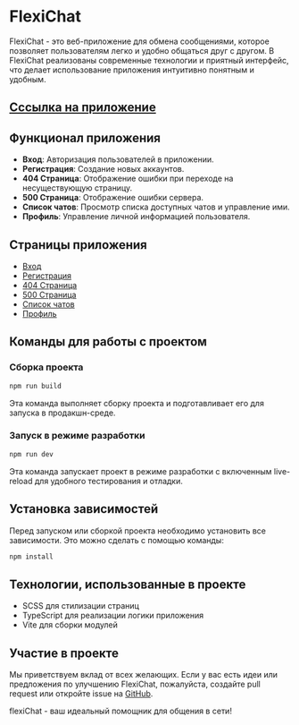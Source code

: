 # FlexiChat

FlexiChat - это веб-приложение для обмена сообщениями, которое позволяет пользователям легко и удобно общаться друг с другом. В FlexiChat реализованы современные технологии и приятный интерфейс, что делает использование приложения интуитивно понятным и удобным.

## [Сссылка на приложение](https://flexichat.netlify.app/)

## Функционал приложения

- **Вход**: Авторизация пользователей в приложении.
- **Регистрация**: Создание новых аккаунтов.
- **404 Страница**: Отображение ошибки при переходе на несуществующую страницу.
- **500 Страница**: Отображение ошибки сервера.
- **Список чатов**: Просмотр списка доступных чатов и управление ими.
- **Профиль**: Управление личной информацией пользователя.

## Страницы приложения

- [Вход](./login.html)
- [Регистрация](./register.html)
- [404 Страница](./404.html)
- [500 Страница](./500.html)
- [Список чатов](./chats.html)
- [Профиль](./profile.html)

## Команды для работы с проектом

### Сборка проекта

```sh
npm run build
```

Эта команда выполняет сборку проекта и подготавливает его для запуска в продакшн-среде.

### Запуск в режиме разработки

```sh
npm run dev
```

Эта команда запускает проект в режиме разработки с включенным live-reload для удобного тестирования и отладки.

## Установка зависимостей

Перед запуском или сборкой проекта необходимо установить все зависимости. Это можно сделать с помощью команды:

```sh
npm install
```

## Технологии, использованные в проекте

- SCSS для стилизации страниц
- TypeScript для реализации логики приложения
- Vite для сборки модулей

## Участие в проекте

Мы приветствуем вклад от всех желающих. Если у вас есть идеи или предложения по улучшению FlexiChat, пожалуйста, создайте pull request или откройте issue на [GitHub](https://github.com/evn1054/messenger.praktikum.yandex).

flexiChat - ваш идеальный помощник для общения в сети!
